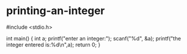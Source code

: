 # printing-an-integer

#include <stdio.h>

int main()
{
    int a;
    printf("enter an integer:");
scanf("%d", &a);
printf("the integer entered is:%d\n",a);
    return 0;
}

